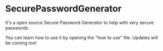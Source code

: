 # SecurePasswordGenerator
It's a open source Secure Password Generator to help with very secure passwords.

You can learn how to use it by opening the "how to use" file. Updates will be coming too!
